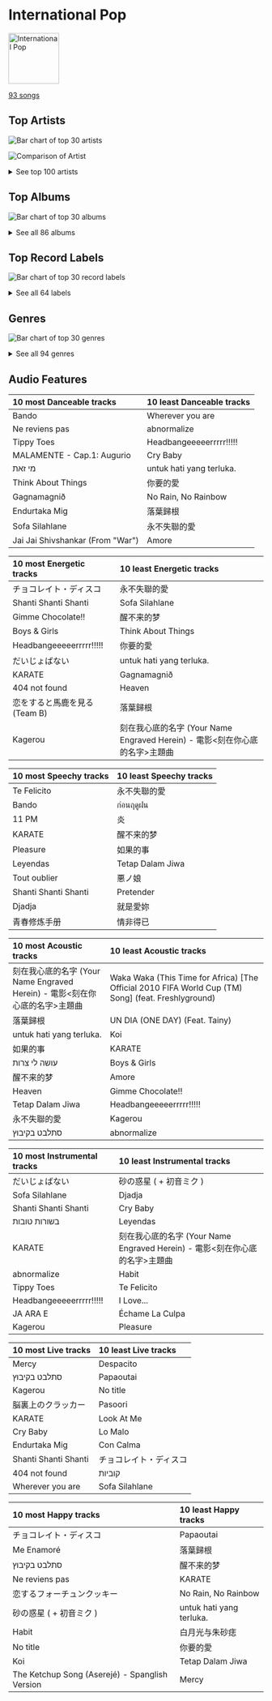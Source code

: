 # International Pop


<img src="https://mosaic.scdn.co/640/ab67616d0000b2732433cb43f0f2f0f23b7c8b82ab67616d0000b2733a44a5105549a15dd92ed0c3ab67616d0000b2734ccc03169b086af698178a99ab67616d0000b2739922157daa474131bb3a0fbc" alt="International Pop" width="100" />

[93 songs](international_pop_tracks.md)

## Top Artists

![Bar chart of top 30 artists](../images/playlists/international_pop/artists.png)

![Comparison of Artist](../images/playlists/international_pop/artists_comparison.png)


<details>
<summary>See top 100 artists</summary>

|   Number of Tracks | Art                                                                                              | Artist                             | 🔗                                                           |
|-------------------:|:-------------------------------------------------------------------------------------------------|:-----------------------------------|:------------------------------------------------------------|
|                  7 | <img src="https://i.scdn.co/image/ab6761610000e5eb7a669de19d4381073d85701a" alt="" width="50" /> | BABYMETAL                          | [🔗](https://open.spotify.com/artist/630wzNP2OL7fl4Xl0GnMWq) |
|                  5 | <img src="https://i.scdn.co/image/ab6761610000e5eb284894d68fe2f80cad555110" alt="" width="50" /> | Shakira                            | [🔗](https://open.spotify.com/artist/0EmeFodog0BfCgMzAIvKQp) |
|                  4 | <img src="https://i.scdn.co/image/ab6761610000e5eb50e69bf99b647d12b14cb314" alt="" width="50" /> | Isyana Sarasvati                   | [🔗](https://open.spotify.com/artist/05CRzFTp7TouOXPuH6Tapu) |
|                  3 | <img src="https://i.scdn.co/image/ab6761610000e5ebba025c8f62612b2ca6bfa375" alt="" width="50" /> | Hatsune Miku                       | [🔗](https://open.spotify.com/artist/6pNgnvzBa6Bthsv8SrZJYl) |
|                  3 | <img src="https://i.scdn.co/image/ab6761610000e5eb5b435ca1c4b22290103513c0" alt="" width="50" /> | OFFICIAL HIGE DANDISM              | [🔗](https://open.spotify.com/artist/5Vo1hnCRmCM6M4thZCInCj) |
|                  3 | <img src="https://i.scdn.co/image/ab6761610000e5eb1893a2479e486ff3cfb41f02" alt="" width="50" /> | Anna Zak                           | [🔗](https://open.spotify.com/artist/3lVXtKsFTJM8ecY8gqdoCo) |
|                  3 | <img src="https://i.scdn.co/image/ab6761610000e5eb94faa4606299f4f5ccca4e35" alt="" width="50" /> | Daði Freyr                         | [🔗](https://open.spotify.com/artist/3Hb64DQZIhDCgyHKrzBXOL) |
|                  2 | <img src="https://i.scdn.co/image/ab6761610000e5ebe33284545d27028ec2f3dacf" alt="" width="50" /> | Reol                               | [🔗](https://open.spotify.com/artist/7rpKUJ0AnklJ8q9nIPVSpZ) |
|                  2 | <img src="https://i.scdn.co/image/ab6761610000e5eb7f9b2f828db40b35a81cba49" alt="" width="50" /> | Daddy Yankee                       | [🔗](https://open.spotify.com/artist/4VMYDCV2IEDYJArk749S6m) |
|                  2 | <img src="https://i.scdn.co/image/ab6761610000e5ebec1cd67f4c17468f335206eb" alt="" width="50" /> | Luis Fonsi                         | [🔗](https://open.spotify.com/artist/4V8Sr092TqfHkfAA5fXXqG) |
|                  2 | <img src="https://i.scdn.co/image/ab6761610000e5ebda5ab23361118f6474d68382" alt="" width="50" /> | Christopher                        | [🔗](https://open.spotify.com/artist/3zDRCqOhJXJfS2YWOEwGMC) |
|                  2 | <img src="https://i.scdn.co/image/ab6761610000e5ebc19d6c8224e8b1b94bf565e5" alt="" width="50" /> | Perfume                            | [🔗](https://open.spotify.com/artist/2XMxWKPKCxoLkSdpCViCnr) |
|                  2 | <img src="https://i.scdn.co/image/ab6761610000e5eb7d363b9240b776652114e8d3" alt="" width="50" /> | AKB48                              | [🔗](https://open.spotify.com/artist/01wau5CL3Z1vfJJWkzBkqg) |
|                  1 | <img src="https://i.scdn.co/image/ab6761610000e5eba788f491b7f731aa08da9725" alt="" width="50" /> | Lothika                            | [🔗](https://open.spotify.com/artist/7yZDrVInKssNCaZkAkQGTX) |
|                  1 | <img src="https://i.scdn.co/image/ab67616d0000b27373fbad4f0963b52586054816" alt="" width="50" /> | הפשוטע                             | [🔗](https://open.spotify.com/artist/7m92aMieltH5ZpodCEHfnb) |
|                  1 | <img src="https://i.scdn.co/image/ab6761610000e5ebd7bb678bef6d2f26110cae49" alt="" width="50" /> | ROSALÍA                            | [🔗](https://open.spotify.com/artist/7ltDVBr6mKbRvohxheJ9h1) |
|                  1 | <img src="https://i.scdn.co/image/ab6761610000e5ebd3fe0faaa883ca953266afe9" alt="" width="50" /> | Hikaru Utada                       | [🔗](https://open.spotify.com/artist/7lbSsjYACZHn1MSDXPxNF2) |
|                  1 | <img src="https://i.scdn.co/image/ab6761610000e5eb4900a06db4e96dd1444300d4" alt="" width="50" /> | ONE OK ROCK                        | [🔗](https://open.spotify.com/artist/7k73EtZwoPs516ZxE72KsO) |
|                  1 | <img src="https://i.scdn.co/image/ab6761610000e5ebe20d1e9d7eb5b59dd2586997" alt="" width="50" /> | Aitana                             | [🔗](https://open.spotify.com/artist/7eLcDZDYHXZCebtQmVFL25) |
|                  1 | <img src="https://i.scdn.co/image/ab67616d0000b2738d6686937b604899a9347550" alt="" width="50" /> | mothy                              | [🔗](https://open.spotify.com/artist/7LOYTIZlvOwx83g2iBL3eM) |
|                  1 | <img src="https://i.scdn.co/image/ab6761610000e5eb8fd9afcc6a730d21e205a694" alt="" width="50" /> | ANNA                               | [🔗](https://open.spotify.com/artist/7K80yOTC0Id95gRaOxDG5u) |
|                  1 | <img src="https://i.scdn.co/image/ab6761610000e5ebd097fdbe85a171a0483a2611" alt="" width="50" /> | Aya Nakamura                       | [🔗](https://open.spotify.com/artist/7IlRNXHjoOCgEAWN5qYksg) |
|                  1 | <img src="https://i.scdn.co/image/ab6761610000e5eb3bdc84aa8946d4d06fe2e144" alt="" width="50" /> | SEKAI NO OWARI                     | [🔗](https://open.spotify.com/artist/7HwzlRPa9Ad0I8rK0FPzzK) |
|                  1 | <img src="https://i.scdn.co/image/cdc8cf94774db4f0066ca1f90eb3fda45955a420" alt="" width="50" /> | Freshlyground                      | [🔗](https://open.spotify.com/artist/7AcV1lk8Zrgo1691PDWEle) |
|                  1 | <img src="https://i.scdn.co/image/ab6761610000e5eb7f34daf0448f63f37f9dc35d" alt="" width="50" /> | King Gnu                           | [🔗](https://open.spotify.com/artist/6wxfx1yhyqjCPYwwxJktR2) |
|                  1 | <img src="https://i.scdn.co/image/ab6761610000e5ebccc91d01fb43c5c95454682a" alt="" width="50" /> | Eden Hason                         | [🔗](https://open.spotify.com/artist/6uQl3gu1AIXyvqCAxnc2q4) |
|                  1 | <img src="https://i.scdn.co/image/ab6761610000e5eb440dcf184453a1450b63b257" alt="" width="50" /> | Jimbo J                            | [🔗](https://open.spotify.com/artist/6ltKIf1bortd0DQbpgKdQu) |
|                  1 | <img src="https://i.scdn.co/image/ab6761610000e5eb548445341ba5aa2ddcd35c87" alt="" width="50" /> | Fujii Kaze                         | [🔗](https://open.spotify.com/artist/6bDWAcdtVR3WHz2xtiIPUi) |
|                  1 | <img src="https://i.scdn.co/image/ab6761610000e5eb182c574eaa4ca25386730d82" alt="" width="50" /> | WARPs UP                           | [🔗](https://open.spotify.com/artist/6ZhCKGX2nkK7s8vdUvaocx) |
|                  1 | <img src="https://i.scdn.co/image/ab6761610000e5eb69fe9645ff5eafe34e38f4f3" alt="" width="50" /> | Harlem Yu                          | [🔗](https://open.spotify.com/artist/6VbRanWSU3pdDhJnhSfGmY) |
|                  1 | <img src="https://i.scdn.co/image/ab6761610000e5eb6659b1cb61936bd7bcb229a2" alt="" width="50" /> | Demi Lovato                        | [🔗](https://open.spotify.com/artist/6S2OmqARrzebs0tKUEyXyp) |
|                  1 | <img src="https://i.scdn.co/image/ab6761610000e5ebd42a27db3286b58553da8858" alt="" width="50" /> | [Dua Lipa](../artists/dua_lipa.md) | [🔗](https://open.spotify.com/artist/6M2wZ9GZgrQXHCFfjv46we) |
|                  1 | <img src="https://i.scdn.co/image/ab6761610000e5eb76328e37a2c1280ab9adb90c" alt="" width="50" /> | Vishal Dadlani                     | [🔗](https://open.spotify.com/artist/6CXEwIaXYfVJ84biCxqc9k) |
|                  1 | <img src="https://i.scdn.co/image/ab6761610000e5ebfbe071f5bc42f38d3485a29a" alt="" width="50" /> | YOASOBI                            | [🔗](https://open.spotify.com/artist/64tJ2EAv1R6UaZqc4iOCyj) |
|                  1 | <img src="https://i.scdn.co/image/ab6761610000e5ebbbbde5038f6dd11a9bea4cd8" alt="" width="50" /> | Benny Dayal                        | [🔗](https://open.spotify.com/artist/61if35zz1W11GejEkxTLEQ) |
|                  1 | <img src="https://i.scdn.co/image/ab6761610000e5eb45b242f20217176f7e83857b" alt="" width="50" /> | Alejandro Sanz                     | [🔗](https://open.spotify.com/artist/5sUrlPAHlS9NEirDB8SEbF) |
|                  1 | <img src="https://i.scdn.co/image/ab6761610000e5ebb7b791269f85b4faaf2be90a" alt="" width="50" /> | THE TOYS                           | [🔗](https://open.spotify.com/artist/5pokGZ1K9Hr6etaKPDxSG8) |
|                  1 | <img src="https://i.scdn.co/image/ab6761610000e5eb1e6918865150085514ad2a3a" alt="" width="50" /> | Lowsheen                           | [🔗](https://open.spotify.com/artist/5lnxhnW7SIbxkkFVmVYEhU) |
|                  1 | <img src="https://i.scdn.co/image/ab6761610000e5eb5e22bd1057446fccb9fce27c" alt="" width="50" /> | Stromae                            | [🔗](https://open.spotify.com/artist/5j4HeCoUlzhfWtjAfM1acR) |
|                  1 | <img src="https://i.scdn.co/image/ab6761610000e5ebb02116c5e760ff53c8676a7c" alt="" width="50" /> | Eric Chou                          | [🔗](https://open.spotify.com/artist/5fEQLwq1BWWQNR8GzhOIvi) |
|                  1 | <img src="https://i.scdn.co/image/ab6761610000e5eb308ae265cf261595dce0edcd" alt="" width="50" /> | Synne Vo                           | [🔗](https://open.spotify.com/artist/5WDOXIkjKNjEzlXmLgZVz9) |
|                  1 | <img src="nan" alt="" width="50" />                                                              | Blær                               | [🔗](https://open.spotify.com/artist/5W6FVpHHiRfqUU4d9FfXWZ) |
|                  1 | <img src="https://i.scdn.co/image/ab6761610000e5eb0a560ffdd6ad1accabec8b63" alt="" width="50" /> | Master KG                          | [🔗](https://open.spotify.com/artist/523y9KSneKh6APd1hKxLuF) |
|                  1 | <img src="https://i.scdn.co/image/ab67616d0000b273709a3fc128e4d453fab4d14e" alt="" width="50" /> | 張楚寒                                | [🔗](https://open.spotify.com/artist/4zzzvh8xX7laDArf8Gt7iw) |
|                  1 | <img src="https://i.scdn.co/image/ab6761610000e5ebb179aad93276b141b9848ca1" alt="" width="50" /> | Angela Chang                       | [🔗](https://open.spotify.com/artist/4txug0T3vYc9p20tuhfCUa) |
|                  1 | <img src="https://i.scdn.co/image/ab6761610000e5eb0910ff09d3b54b114d233aa3" alt="" width="50" /> | Dadju                              | [🔗](https://open.spotify.com/artist/4sbXXFzEWJY2zsZjelerjX) |
|                  1 | <img src="https://i.scdn.co/image/ab6761610000e5eb8ee9a6f54dcbd4bc95126b14" alt="" width="50" /> | Bad Bunny                          | [🔗](https://open.spotify.com/artist/4q3ewBCX7sLwd24euuV69X) |
|                  1 | <img src="https://i.scdn.co/image/ab6761610000e5eb978f96761eb3fa26b91f1fb8" alt="" width="50" /> | Becky G                            | [🔗](https://open.spotify.com/artist/4obzFoKoKRHIphyHzJ35G3) |
|                  1 | <img src="https://i.scdn.co/image/ab6761610000e5eba080432b00135cc19627114d" alt="" width="50" /> | Afgan                              | [🔗](https://open.spotify.com/artist/4cgBCGxtlfap2g6jveB7du) |
|                  1 | <img src="https://i.scdn.co/image/ab6761610000e5eb6f501d26b76d8b561608a795" alt="" width="50" /> | Netta                              | [🔗](https://open.spotify.com/artist/4Z4afeDmHFxPmJorIwupbZ) |
|                  1 | <img src="https://i.scdn.co/image/ab6761610000e5eb4196349398da67ae88d8f47e" alt="" width="50" /> | Ermal Meta                         | [🔗](https://open.spotify.com/artist/4XWTdNlsP8jqo5BDn5hgmd) |
|                  1 | <img src="https://i.scdn.co/image/ab6761610000e5ebafe6cb3d20fd0ea86be1822a" alt="" width="50" /> | Nkosazana Daughter                 | [🔗](https://open.spotify.com/artist/4AnNB3lPD0Sv7ziKVHqI66) |
|                  1 | <img src="https://i.scdn.co/image/ab67616d0000b2737c20fb440980c4f2f24346c5" alt="" width="50" /> | David Tao                          | [🔗](https://open.spotify.com/artist/40tNK2YedBV2jRFAHxpifB) |
|                  1 | <img src="https://i.scdn.co/image/ab6761610000e5eba0e4780f120345edddeaada9" alt="" width="50" /> | Burna Boy                          | [🔗](https://open.spotify.com/artist/3wcj11K77LjEY1PkEazffa) |
|                  1 | <img src="https://i.scdn.co/image/9d0dec8e40b3e19bb48690caf3d8f9deec7b9ef4" alt="" width="50" /> | Snow                               | [🔗](https://open.spotify.com/artist/3uZFBSsMiooimnprFL9jD1) |
|                  1 | <img src="https://i.scdn.co/image/ab6761610000e5ebaaa9e8d56241a48b8f6422b2" alt="" width="50" /> | Kawaguchi Yurina                   | [🔗](https://open.spotify.com/artist/3snqW31jInsZwoYRZTaixr) |
|                  1 | <img src="https://i.scdn.co/image/ab6761610000e5ebd2f6f2421fc81317b88f9e60" alt="" width="50" /> | Ghali                              | [🔗](https://open.spotify.com/artist/3egWSWp7Y4FyCKIyvXbw7L) |
|                  1 | <img src="https://i.scdn.co/image/ab6761610000e5eb18c35599ebcff8786a98867a" alt="" width="50" /> | Fabrizio Moro                      | [🔗](https://open.spotify.com/artist/3ebOqZZsLCDAkLS6QdI8cc) |
|                  1 | <img src="https://i.scdn.co/image/ab67616d0000b2733f3d35703bdcd917dad51c4f" alt="" width="50" /> | Shae Gill                          | [🔗](https://open.spotify.com/artist/3bWIy9AUrQdiNeS62Bp3OP) |
|                  1 | <img src="https://i.scdn.co/image/ab6761610000e5eb9e7b8ff766bcc9adb5a6273e" alt="" width="50" /> | Heuss L'enfoiré                    | [🔗](https://open.spotify.com/artist/3YwqjMyrRfuixi2pbgTGCE) |
|                  1 | <img src="https://i.scdn.co/image/ab6761610000e5ebc367faa0cbc1af23a289fb1a" alt="" width="50" /> | Angèle                             | [🔗](https://open.spotify.com/artist/3QVolfxko2UyCOtexhVTli) |
|                  1 | <img src="https://i.scdn.co/image/ab6761610000e5eb8f4d36b43fa094d32a167f1e" alt="" width="50" /> | Ashnikko                           | [🔗](https://open.spotify.com/artist/3PyJHH2wyfQK3WZrk9rpmP) |
|                  1 | <img src="https://i.scdn.co/image/ab6761610000e5eba89b57750203c624eed1e837" alt="" width="50" /> | Ali Sethi                          | [🔗](https://open.spotify.com/artist/3NegWDGp038A3FIi3gSYzl) |
|                  1 | <img src="https://i.scdn.co/image/ab6761610000e5eb53c0d67ccd365de60b367dfb" alt="" width="50" /> | Ayumi Hamasaki                     | [🔗](https://open.spotify.com/artist/3Mvc8kRgr8LRYYgvFmlZqn) |
|                  1 | <img src="https://i.scdn.co/image/ab6761610000e5ebe8b2a45963d5d6e7403699d0" alt="" width="50" /> | Ana Guerra                         | [🔗](https://open.spotify.com/artist/3MRynBsyLGzv3IQ9Fip6hO) |
|                  1 | <img src="https://i.scdn.co/image/ab6761610000e5ebb283c3a97aea1c06e2cf1a2c" alt="" width="50" /> | Agam Buhbut                        | [🔗](https://open.spotify.com/artist/3JPKPnzWJGjccn8SnjwA5i) |
|                  1 | <img src="https://i.scdn.co/image/ab67616d0000b2736c44926d053b033447e4e710" alt="" width="50" /> | Kausar Munir                       | [🔗](https://open.spotify.com/artist/3GBSge8pq7mpezUQl0GAOA) |
|                  1 | <img src="https://i.scdn.co/image/ab6761610000e5eb840800d188b7b4f76041a867" alt="" width="50" /> | Rayi Putra                         | [🔗](https://open.spotify.com/artist/3FduEXHFSq8Hboekc8JMUR) |
|                  1 | <img src="https://i.scdn.co/image/ab6761610000e5eb873c780bc01ab398f69e63a3" alt="" width="50" /> | Savera                             | [🔗](https://open.spotify.com/artist/3CVXA5TAWpmfGPqyMqXpPb) |
|                  1 | <img src="https://i.scdn.co/image/ab6761610000e5ebb38a96d85b0580670123280e" alt="" width="50" /> | ZUTOMAYO                           | [🔗](https://open.spotify.com/artist/38WbKH6oKAZskBhqDFA8Uj) |
|                  1 | <img src="https://i.scdn.co/image/ab67616d0000b273f918bcd506181a2c8f145d8b" alt="" width="50" /> | 拾贰                                 | [🔗](https://open.spotify.com/artist/30YrwNoKzUtyVQsIrwtMdr) |
|                  1 | <img src="https://i.scdn.co/image/ab6761610000e5eb639904df84c9ae5e3888ccc2" alt="" width="50" /> | Gradur                             | [🔗](https://open.spotify.com/artist/2tcoLkA9Hexz70Kuc1NTUl) |
|                  1 | <img src="https://i.scdn.co/image/ab6761610000e5eb7e7c664aebb73b97b2664bb7" alt="" width="50" /> | Roméo Elvis                        | [🔗](https://open.spotify.com/artist/2pHk4wAmL7ofTAuvCIUWtv) |
|                  1 | <img src="https://i.scdn.co/image/ab6761610000e5eb67cef67ca9a55d9db0ae4fdf" alt="" width="50" /> | OAFF                               | [🔗](https://open.spotify.com/artist/2k66ibJfgMigF5QWqUgLyR) |
|                  1 | <img src="https://i.scdn.co/image/ab6761610000e5eb6b0f1c7ebcc1202b91379648" alt="" width="50" /> | Wanitwa Mos                        | [🔗](https://open.spotify.com/artist/2iN5MhOgkenO5FtkPtEVAF) |
|                  1 | <img src="https://i.scdn.co/image/ab6761610000e5eb1110b09e6951ea73e79fc55f" alt="" width="50" /> | Anamanaguchi                       | [🔗](https://open.spotify.com/artist/2UwJRAgSOi1zcLkvUNc8XL) |
|                  1 | <img src="https://i.scdn.co/image/ab6761610000e5ebfea27ddf11b9df5322a13c84" alt="" width="50" /> | Anuel AA                           | [🔗](https://open.spotify.com/artist/2R21vXR83lH98kGeO99Y66) |
|                  1 | <img src="https://i.scdn.co/image/ab67616d0000b27306ac04c47ed539cf2d42907f" alt="" width="50" /> | 大籽                                 | [🔗](https://open.spotify.com/artist/2NJLAUSe3Ifk9MiHbddRAi) |
|                  1 | <img src="https://i.scdn.co/image/ab6761610000e5eb7cea05aba04cc9b7ad522fb4" alt="" width="50" /> | Crowd Lu                           | [🔗](https://open.spotify.com/artist/2JBUyLiFvpFPWdZGqIGYLD) |
|                  1 | <img src="https://i.scdn.co/image/ab6761610000e5eb44cc73a57e7a317ee89158d4" alt="" width="50" /> | Leehom Wang                        | [🔗](https://open.spotify.com/artist/2F5W6Rsxwzg0plQ0w8dSyt) |
|                  1 | <img src="https://i.scdn.co/image/ab6761610000e5eb5d0fc400392250a750a9403e" alt="" width="50" /> | J Balvin                           | [🔗](https://open.spotify.com/artist/1vyhD5VmyZ7KMfW5gqLgo5) |
|                  1 | <img src="https://i.scdn.co/image/ab6761610000e5eb77e7032af4f4ee21badd8fc7" alt="" width="50" /> | Madame Monsieur                    | [🔗](https://open.spotify.com/artist/1tQn5gWbo3ee6n2Z52ogY5) |
|                  1 | <img src="https://i.scdn.co/image/ab6761610000e5eb486e89dfcbba35327a1ba9b9" alt="" width="50" /> | Kenshi Yonezu                      | [🔗](https://open.spotify.com/artist/1snhtMLeb2DYoMOcVbb8iB) |
|                  1 | <img src="https://i.scdn.co/image/ab6761610000e5eb4588e958f69a086df6a9f81f" alt="" width="50" /> | Maluma                             | [🔗](https://open.spotify.com/artist/1r4hJ1h58CWwUQe3MxPuau) |
|                  1 | <img src="https://i.scdn.co/image/ab6761610000e5eb9126343e690e70ec5424ddaa" alt="" width="50" /> | Christine Fan                      | [🔗](https://open.spotify.com/artist/1q7sCl0vg0EcaFdRz0XDGg) |
|                  1 | <img src="https://i.scdn.co/image/ab6761610000e5eb923e85a0eefbab49fd8d4920" alt="" width="50" /> | Rauw Alejandro                     | [🔗](https://open.spotify.com/artist/1mcTU81TzQhprhouKaTkpq) |
|                  1 | <img src="https://i.scdn.co/image/ab67616d0000b27354dbaa284c53e085523cfec2" alt="" width="50" /> | Las Ketchup                        | [🔗](https://open.spotify.com/artist/1e8GEl48ktvfDpruMKB6Oe) |
|                  1 | <img src="https://i.scdn.co/image/ab6761610000e5ebd2c540efb76ea47414f376af" alt="" width="50" /> | TFBOYS                             | [🔗](https://open.spotify.com/artist/1dywcVTpMrP7VmQUhngSce) |
|                  1 | <img src="https://i.scdn.co/image/ab6761610000e5eb12a53bc0b95fa230ccd6d661" alt="" width="50" /> | Gen Hoshino                        | [🔗](https://open.spotify.com/artist/1S2S00lgLYLGHWA44qGEUs) |
|                  1 | <img src="https://i.scdn.co/image/ab6761610000e5eb41fe5fc9b99c0fe9f8725d38" alt="" width="50" /> | Natti Natasha                      | [🔗](https://open.spotify.com/artist/1GDbiv3spRmZ1XdM1jQbT7) |
|                  1 | <img src="https://i.scdn.co/image/ab6761610000e5eb6be69d4a6cea90132c24de23" alt="" width="50" /> | Full Trunk                         | [🔗](https://open.spotify.com/artist/1CD5WWtF6AFUq6BTY20I4k) |
|                  1 | <img src="https://i.scdn.co/image/ab6761610000e5eb9b2f6666f0dbb3234080ce43" alt="" width="50" /> | Static & Ben El                    | [🔗](https://open.spotify.com/artist/0xHa28taiElkcQf9o3z76g) |
|                  1 | <img src="https://i.scdn.co/image/ab6761610000e5eb51feeef21e4e7bc941bc66bc" alt="" width="50" /> | Penny Tai                          | [🔗](https://open.spotify.com/artist/0qmPs7q4bykvrS8NMZk7ud) |
|                  1 | <img src="https://i.scdn.co/image/ab6761610000e5ebd30f119ef77a0252e17207cf" alt="" width="50" /> | LiSA                               | [🔗](https://open.spotify.com/artist/0blbVefuxOGltDBa00dspv) |
|                  1 | <img src="https://i.scdn.co/image/ab6761610000e5eb310871deb44f9b6cac93d867" alt="" width="50" /> | XG                                 | [🔗](https://open.spotify.com/artist/0LOK81e9H5lr61HlGGHqwA) |
|                  1 | <img src="https://i.scdn.co/image/ab6761610000e5eba0be3f7b3047d01434e03dae" alt="" width="50" /> | Soolking                           | [🔗](https://open.spotify.com/artist/0GgY7hjMoGDsX8ZDe2mwds) |
|                  1 | <img src="https://i.scdn.co/image/ab6761610000e5eb72453ad016b059b06fd52569" alt="" width="50" /> | Tainy                              | [🔗](https://open.spotify.com/artist/0GM7qgcRCORpGnfcN2tCiB) |
|                  1 | <img src="https://i.scdn.co/image/ab6761610000e5ebc26980c202f33cba1a327306" alt="" width="50" /> | Tani Yuuki                         | [🔗](https://open.spotify.com/artist/0B1ce3uNrzkdm76NXI4mhX) |
|                  1 | <img src="https://i.scdn.co/image/ab67616d0000b2735a36251d7041e99d024c523a" alt="" width="50" /> | Lu-Ni                              | [🔗](https://open.spotify.com/artist/0AythHu8oDXnRGp8qviBPj) |
|                  1 | <img src="https://i.scdn.co/image/ab6761610000e5ebb3b6587b2046007bc1d18d9c" alt="" width="50" /> | Rendy Pandugo                      | [🔗](https://open.spotify.com/artist/04u3fc37nHFKN7GJTSIwI8) |

</details>


## Top Albums

![Bar chart of top 30 albums](../images/playlists/international_pop/albums.png)


<details>
<summary>See all 86 albums</summary>

|   Number of Tracks | Art                                                                                              | Album                                                                                               | 🔗                                                          |
|-------------------:|:-------------------------------------------------------------------------------------------------|:----------------------------------------------------------------------------------------------------|:-----------------------------------------------------------|
|                  3 | <img src="https://i.scdn.co/image/ab67616d0000b273fb9801e0a6ddc403436b88dc" alt="" width="50" /> | METAL RESISTANCE                                                                                    | [🔗](https://open.spotify.com/album/2vIRdYffs93ca7L0Eh4mTm) |
|                  2 | <img src="https://i.scdn.co/image/ab67616d0000b27315249cb1ee9b66f0aacfffe8" alt="" width="50" /> | Under the Surface                                                                                   | [🔗](https://open.spotify.com/album/6ISIdF1gCK9X8pn4FaObHE) |
|                  2 | <img src="https://i.scdn.co/image/ab67616d0000b2732bb4e77f30c614c2a7b67b9d" alt="" width="50" /> | METAL GALAXY                                                                                        | [🔗](https://open.spotify.com/album/6rxRhft7JZtXavzHP2g2el) |
|                  2 | <img src="https://i.scdn.co/image/ab67616d0000b273bbf9d502f3ce4a15b3c43f7a" alt="" width="50" /> | Editorial                                                                                           | [🔗](https://open.spotify.com/album/22nXr9DqkTAp1Y0GT1ialu) |
|                  2 | <img src="https://i.scdn.co/image/ab67616d0000b273714fc63956d45e97196c7af7" alt="" width="50" /> | EXPLORE!                                                                                            | [🔗](https://open.spotify.com/album/6TXaOwBLoyJrD6vem7L8Ba) |
|                  2 | <img src="https://i.scdn.co/image/ab67616d0000b273d01512173f11eec708e1768f" alt="" width="50" /> | BABYMETAL                                                                                           | [🔗](https://open.spotify.com/album/6Eepi724OOt38pTaUrZErI) |
|                  1 | <img src="https://i.scdn.co/image/ab67616d0000b2733c5bfa54ae5e8312f5e0325a" alt="" width="50" /> | 青春修炼手册                                                                                              | [🔗](https://open.spotify.com/album/5sJB1R7udfChkgp5VRfY07) |
|                  1 | <img src="https://i.scdn.co/image/ab67616d0000b2735900a9808de7e716bdd49526" alt="" width="50" /> | 醒不来的梦                                                                                               | [🔗](https://open.spotify.com/album/6C9V6icEpoNhYtd75PM3OS) |
|                  1 | <img src="https://i.scdn.co/image/ab67616d0000b273e7ba5d5ba7ea0f853ba37f24" alt="" width="50" /> | 翼はいらない<Type A>(通常盤)                                                                                 | [🔗](https://open.spotify.com/album/5fTeBDOk2HaA6MwHSspPIx) |
|                  1 | <img src="https://i.scdn.co/image/ab67616d0000b273f66f9c01e819b80a87af4f2d" alt="" width="50" /> | 白月光与朱砂痣                                                                                             | [🔗](https://open.spotify.com/album/22QqokF4etKGtDv3BrNvXK) |
|                  1 | <img src="https://i.scdn.co/image/ab67616d0000b273e0dc47dd1584c66ad4492094" alt="" width="50" /> | 炎                                                                                                   | [🔗](https://open.spotify.com/album/1KmL1EZ0Pg9Vj3rPYMDqHY) |
|                  1 | <img src="https://i.scdn.co/image/ab67616d0000b273ced490e566f828ee9ca8d263" alt="" width="50" /> | 潜潜話                                                                                                 | [🔗](https://open.spotify.com/album/4myzXA54fPm89hpW41YkOS) |
|                  1 | <img src="https://i.scdn.co/image/ab67616d0000b2734df4e8ec1f66ebb6b63c14c2" alt="" width="50" /> | 海嘯                                                                                                  | [🔗](https://open.spotify.com/album/06yEqpc6KFxUZ5BxE7V7TN) |
|                  1 | <img src="https://i.scdn.co/image/ab67616d0000b2739d7778a0dded534f3b95145e" alt="" width="50" /> | 次の足跡 Type A <初回限定盤>                                                                                 | [🔗](https://open.spotify.com/album/4Mz79lV4qxaywmthkarIf7) |
|                  1 | <img src="https://i.scdn.co/image/ab67616d0000b273e74d5d14b01d404e1984ece7" alt="" width="50" /> | 改變自己                                                                                                | [🔗](https://open.spotify.com/album/7yjS4CBFK0f9oQsVrcdNNW) |
|                  1 | <img src="https://i.scdn.co/image/ab67616d0000b273f609c79794752ed7ee0976b5" alt="" width="50" /> | 怪物                                                                                                  | [🔗](https://open.spotify.com/album/41HUxKwnbrg8IdelmMibj9) |
|                  1 | <img src="https://i.scdn.co/image/ab67616d0000b273ba16f5c6c4e2d873996a81a7" alt="" width="50" /> | 怎樣                                                                                                  | [🔗](https://open.spotify.com/album/5wBnaUSaYmG7PH39bRIr1H) |
|                  1 | <img src="https://i.scdn.co/image/ab67616d0000b2731b6057e116a54d99708f77ae" alt="" width="50" /> | 如果雨之後                                                                                               | [🔗](https://open.spotify.com/album/63lCCebNDe20nxyCvFWk8g) |
|                  1 | <img src="https://i.scdn.co/image/ab67616d0000b273110af1ee291450d9e86a05a4" alt="" width="50" /> | 太平盛世                                                                                                | [🔗](https://open.spotify.com/album/1XnDRFsNxG12nZPRXNcPkU) |
|                  1 | <img src="https://i.scdn.co/image/ab67616d0000b273a09d99cdbfdb0fafee0c2318" alt="" width="50" /> | 刻在我心底的名字 (Your Name Engraved Herein)                                                                | [🔗](https://open.spotify.com/album/5RG4bEVKGMdLaEIv1dofR2) |
|                  1 | <img src="https://i.scdn.co/image/ab67616d0000b27312b39d20292978b5e5800ed3" alt="" width="50" /> | 一比一                                                                                                 | [🔗](https://open.spotify.com/album/3Om643lyJZiG4AYBr7TwDc) |
|                  1 | <img src="https://i.scdn.co/image/ab67616d0000b2735133ecfa0dea624548289aa5" alt="" width="50" /> | קוביות                                                                                              | [🔗](https://open.spotify.com/album/78V1vURpHgBC2SaU6ZbIYF) |
|                  1 | <img src="https://i.scdn.co/image/ab67616d0000b27347e6c8b41b5546781d84b5e7" alt="" width="50" /> | עושה לי צרות                                                                                        | [🔗](https://open.spotify.com/album/2FHZElS1XugIYG10xE80aR) |
|                  1 | <img src="https://i.scdn.co/image/ab67616d0000b273caae7b75fb240dd81f3f7129" alt="" width="50" /> | ממותה                                                                                               | [🔗](https://open.spotify.com/album/0F59OTwMP1IRvvX3CzeO9G) |
|                  1 | <img src="https://i.scdn.co/image/ab67616d0000b2731bccd0e65da477d7f815e229" alt="" width="50" /> | מי זאת                                                                                              | [🔗](https://open.spotify.com/album/3vAQYVlLZrzs7lrjisl5VC) |
|                  1 | <img src="https://i.scdn.co/image/ab67616d0000b273ec71813c0c13422d225981da" alt="" width="50" /> | לך לישון                                                                                            | [🔗](https://open.spotify.com/album/6Wh0It79i26j0IWWzm3axe) |
|                  1 | <img src="https://i.scdn.co/image/ab67616d0000b2739b835b4be5631a28c4725a14" alt="" width="50" /> | בשורות טובות                                                                                        | [🔗](https://open.spotify.com/album/1oBfvjTLPPfUEO4R6FqzRl) |
|                  1 | <img src="https://i.scdn.co/image/ab67616d0000b2737eb0b6f27578d87476a12667" alt="" width="50" /> | Σ                                                                                                   | [🔗](https://open.spotify.com/album/5MruJPW5X4cal6bpN7llrF) |
|                  1 | <img src="https://i.scdn.co/image/ab67616d0000b2732413b55cebef0c99396fd854" alt="" width="50" /> | Échame La Culpa                                                                                     | [🔗](https://open.spotify.com/album/2Tt0EzXpempSOIHFXVX42v) |
|                  1 | <img src="https://i.scdn.co/image/ab67616d0000b2739792873842bcfa921ffceebf" alt="" width="50" /> | i'mperfect                                                                                          | [🔗](https://open.spotify.com/album/04ygc7Z2gcGtt7m8pnVUwf) |
|                  1 | <img src="https://i.scdn.co/image/ab67616d0000b273752d2becbb91841a31c556b8" alt="" width="50" /> | Waka Waka (This Time for Africa) [The Official 2010 FIFA World Cup (TM) Song] (feat. Freshlyground) | [🔗](https://open.spotify.com/album/3pzQF7YgU1f66pBayA8uHv) |
|                  1 | <img src="https://i.scdn.co/image/ab67616d0000b273b28db1e5c8c53e67c6969c06" alt="" width="50" /> | Vintage                                                                                             | [🔗](https://open.spotify.com/album/6tGI9MGbLjbxyzcxYkMXPJ) |
|                  1 | <img src="https://i.scdn.co/image/ab67616d0000b273ef0d4234e1a645740f77d59c" alt="" width="50" /> | VIDA                                                                                                | [🔗](https://open.spotify.com/album/5C0YLr4OoRGFDaqdMQmkeH) |
|                  1 | <img src="https://i.scdn.co/image/ab67616d0000b273312bd86cc2db22fde885ee73" alt="" width="50" /> | UN DIA (ONE DAY) (Feat. Tainy)                                                                      | [🔗](https://open.spotify.com/album/6aqSlutLYNpzSsK4dV5jTr) |
|                  1 | <img src="https://i.scdn.co/image/ab67616d0000b2739c4ba827e585fabd3cfd90f2" alt="" width="50" /> | Traveler                                                                                            | [🔗](https://open.spotify.com/album/17gzvH2FPpVhpuqalLFi9j) |
|                  1 | <img src="https://i.scdn.co/image/ab67616d0000b273fc1e6aac4f02c6864d7a5f90" alt="" width="50" /> | Toy                                                                                                 | [🔗](https://open.spotify.com/album/21YEfZ84TzdjNvOWEdwjeF) |
|                  1 | <img src="https://i.scdn.co/image/ab67616d0000b27321d73b676df03ec40a15ef39" alt="" width="50" /> | Tippy Toes                                                                                          | [🔗](https://open.spotify.com/album/6P9erpHs7hgJlca7Tj3F0w) |
|                  1 | <img src="https://i.scdn.co/image/ab67616d0000b273a5c51e96d2583bfb3e45d504" alt="" width="50" /> | Think About Things                                                                                  | [🔗](https://open.spotify.com/album/5gEUjiNfaVse6oloI0c6Vt) |
|                  1 | <img src="https://i.scdn.co/image/ab67616d0000b2734ccc03169b086af698178a99" alt="" width="50" /> | The Lion King: The Gift                                                                             | [🔗](https://open.spotify.com/album/552zi1M53PQAX5OH4FIdTx) |
|                  1 | <img src="https://i.scdn.co/image/ab67616d0000b2739a9716c90ceeb1890921e44f" alt="" width="50" /> | Te Felicito                                                                                         | [🔗](https://open.spotify.com/album/6gQKAYf3TJM9sppw3AtbHH) |
|                  1 | <img src="https://i.scdn.co/image/ab67616d0000b27304c7f62f1ecf29cfc4c1df3b" alt="" width="50" /> | Söngvakeppnin 2020                                                                                  | [🔗](https://open.spotify.com/album/32ypMgv8eQ7ACVd2uBaPG7) |
|                  1 | <img src="https://i.scdn.co/image/ab67616d0000b2734f95dabfc67540ee3823dad6" alt="" width="50" /> | Sofa Silahlane                                                                                      | [🔗](https://open.spotify.com/album/03FGhGM3Lv2TmbUdpoPPip) |
|                  1 | <img src="https://i.scdn.co/image/ab67616d0000b2734661cf765439018ebb7e0009" alt="" width="50" /> | Sin Pijama                                                                                          | [🔗](https://open.spotify.com/album/6hAxqfWO3xDGzjs8yad1pB) |
|                  1 | <img src="https://i.scdn.co/image/ab67616d0000b27327ca5326f9c8cc55b3efd7b5" alt="" width="50" /> | SUN                                                                                                 | [🔗](https://open.spotify.com/album/1hWhflOpUh3IS1UeYHIW8V) |
|                  1 | <img src="https://i.scdn.co/image/ab67616d0000b273e742841accccf949d7af1b75" alt="" width="50" /> | Racine Carrée (Standard US Version)                                                                 | [🔗](https://open.spotify.com/album/22yd3bcffqUO7Pn5nsDaoj) |
|                  1 | <img src="https://i.scdn.co/image/ab67616d0000b273c6732b7695d4e84cfdb81d73" alt="" width="50" /> | Pleasure                                                                                            | [🔗](https://open.spotify.com/album/2O40oGNRh8jJTCfutKMRkl) |
|                  1 | <img src="https://i.scdn.co/image/ab67616d0000b2733f3d35703bdcd917dad51c4f" alt="" width="50" /> | Pasoori                                                                                             | [🔗](https://open.spotify.com/album/7wgrW5XyZdtk0K8PkW5A7h) |
|                  1 | <img src="https://i.scdn.co/image/ab67616d0000b27302a856097c809fb56c23cfb2" alt="" width="50" /> | POP VIRUS                                                                                           | [🔗](https://open.spotify.com/album/7oFLY1YL5bBI32UHsmQO6q) |
|                  1 | <img src="https://i.scdn.co/image/ab67616d0000b27359c2f8304319dcd03eb4ead7" alt="" width="50" /> | PINK BLOOD                                                                                          | [🔗](https://open.spotify.com/album/4eQs3mcSejRAVTWmaYXNYl) |
|                  1 | <img src="https://i.scdn.co/image/ab67616d0000b2737c89c4758b84b698f1598821" alt="" width="50" /> | Non mi avete fatto niente                                                                           | [🔗](https://open.spotify.com/album/3Qs5bBmUVXpZBcEkw4uxJ8) |
|                  1 | <img src="https://i.scdn.co/image/ab67616d0000b27348cbdef454b5636ee5ebeb34" alt="" width="50" /> | No title-                                                                                           | [🔗](https://open.spotify.com/album/5qPZrSLh2oecfujdUZqgmy) |
|                  1 | <img src="https://i.scdn.co/image/ab67616d0000b2733e4b149dd3110f1432bfeca0" alt="" width="50" /> | Niche Syndrome                                                                                      | [🔗](https://open.spotify.com/album/4OKBuE9F8MTCV7nnsBRcsK) |
|                  1 | <img src="https://i.scdn.co/image/ab67616d0000b27314b31a0ac21c8645919204a8" alt="" width="50" /> | Ne reviens pas                                                                                      | [🔗](https://open.spotify.com/album/0w6UtV9Rd14AqjqcwD3j3l) |
|                  1 | <img src="https://i.scdn.co/image/ab67616d0000b273d03049930583aecb52977265" alt="" width="50" /> | Miku                                                                                                | [🔗](https://open.spotify.com/album/45jD7ltxM60Arhm5FWF49p) |
|                  1 | <img src="https://i.scdn.co/image/ab67616d0000b273f6b93cc89e67d749ec3013ee" alt="" width="50" /> | Mercy                                                                                               | [🔗](https://open.spotify.com/album/1uuuqBmA5Xklb3htp7Akke) |
|                  1 | <img src="https://i.scdn.co/image/ab67616d0000b273b5900aef5989a39a87bda771" alt="" width="50" /> | Memories                                                                                            | [🔗](https://open.spotify.com/album/4tp4dyeVhcG7kM2jUi3Yj5) |
|                  1 | <img src="https://i.scdn.co/image/ab67616d0000b273e71aaa885c4df5f0a92eab12" alt="" width="50" /> | Me Gusta                                                                                            | [🔗](https://open.spotify.com/album/4IcQ1ni07PmlOenqwf6MgG) |
|                  1 | <img src="https://i.scdn.co/image/ab67616d0000b2736a986d5aa5b6567ca683f653" alt="" width="50" /> | Lykke te                                                                                            | [🔗](https://open.spotify.com/album/39ktLXlXx02WGz3mUZTxXS) |
|                  1 | <img src="https://i.scdn.co/image/ab67616d0000b2737bc73fff9f3787c1d8a23167" alt="" width="50" /> | Look At Me                                                                                          | [🔗](https://open.spotify.com/album/3mp41Up4LNhAVLGxl7BAUR) |
|                  1 | <img src="https://i.scdn.co/image/ab67616d0000b273c99f58d4685a5f438e6c9167" alt="" width="50" /> | Lo Malo                                                                                             | [🔗](https://open.spotify.com/album/0BtpL9HEIaBg95FefsA3Hn) |
|                  1 | <img src="https://i.scdn.co/image/ab67616d0000b273dd7006a14a1fc3474eb80d51" alt="" width="50" /> | LEXICON                                                                                             | [🔗](https://open.spotify.com/album/089QU9ZClm6mksCrXCDBSi) |
|                  1 | <img src="https://i.scdn.co/image/ab67616d0000b27396e164f0c5aac83148bb8f24" alt="" width="50" /> | LEVEL3                                                                                              | [🔗](https://open.spotify.com/album/2DdXcewGp8Akqutak3yLDg) |
|                  1 | <img src="https://i.scdn.co/image/ab67616d0000b2738874d42c6591770e15618d13" alt="" width="50" /> | Jai Jai Shivshankar (From "War")                                                                    | [🔗](https://open.spotify.com/album/5GvIKf7yN7gjZfYohbvHmj) |
|                  1 | <img src="https://i.scdn.co/image/ab67616d0000b27354dbaa284c53e085523cfec2" alt="" width="50" /> | Hijas del Tomate                                                                                    | [🔗](https://open.spotify.com/album/5Fs94v1xXPl8Q1mTMWMTLO) |
|                  1 | <img src="https://i.scdn.co/image/ab67616d0000b27356f9cf6a648e96dcaffc1434" alt="" width="50" /> | Heaven                                                                                              | [🔗](https://open.spotify.com/album/3GJjPtV0iPKM3fLPvqdURX) |
|                  1 | <img src="https://i.scdn.co/image/ab67616d0000b2733e94f2b2c3303120be19210b" alt="" width="50" /> | Habit                                                                                               | [🔗](https://open.spotify.com/album/690rpRAbQW5LNPrbP27M9U) |
|                  1 | <img src="https://i.scdn.co/image/ab67616d0000b273731953ff97a79644f6eb7b4e" alt="" width="50" /> | HELP EVER HURT NEVER                                                                                | [🔗](https://open.spotify.com/album/03QiFOKDh6xMiSTkOnsmMG) |
|                  1 | <img src="https://i.scdn.co/image/ab67616d0000b2737aa30221d9dbc1271bae1b05" alt="" width="50" /> | GAME                                                                                                | [🔗](https://open.spotify.com/album/6kzdxF5o6XpDNTLVVdjoMj) |
|                  1 | <img src="https://i.scdn.co/image/ab67616d0000b273f342e70aacda9d78cfb6ce7a" alt="" width="50" /> | Fijación Oral, Vol. 1                                                                               | [🔗](https://open.spotify.com/album/3zHPYwiMJqa3hTBgk695Ae) |
|                  1 | <img src="https://i.scdn.co/image/ab67616d0000b273726ac2ca7910c8814a4c78a3" alt="" width="50" /> | Farra                                                                                               | [🔗](https://open.spotify.com/album/1FXVq4BLk6Vl6Kr7TeSoYF) |
|                  1 | <img src="https://i.scdn.co/image/ab67616d0000b2738d6686937b604899a9347550" alt="" width="50" /> | Evils Theater                                                                                       | [🔗](https://open.spotify.com/album/1UkodLwja64ZFXbehIWnEN) |
|                  1 | <img src="https://i.scdn.co/image/ab67616d0000b273f4d64a6a6b7e24b6bd9f009f" alt="" width="50" /> | El Mal Querer                                                                                       | [🔗](https://open.spotify.com/album/355bjCHzRJztCzaG5Za4gq) |
|                  1 | <img src="https://i.scdn.co/image/ab67616d0000b273d05d3aad30c5fb7614893cf5" alt="" width="50" /> | El Dorado                                                                                           | [🔗](https://open.spotify.com/album/6bUxh58rYTL67FS8dyTKMN) |
|                  1 | <img src="https://i.scdn.co/image/ab67616d0000b273a6dd88a097d77eaa6a5f517f" alt="" width="50" /> | Doobey (From "Gehraiyaan")                                                                          | [🔗](https://open.spotify.com/album/48VomBCSqAsYmxI3C3TNSC) |
|                  1 | <img src="https://i.scdn.co/image/ab67616d0000b273ec2c05eda18004c5cc7a3df3" alt="" width="50" /> | Djadja                                                                                              | [🔗](https://open.spotify.com/album/76VGIFOKrF1rba6Xznep45) |
|                  1 | <img src="https://i.scdn.co/image/ab67616d0000b2735064363e1b38af783f93f1a7" alt="" width="50" /> | Daisy 2.0 (feat. Hatsune Miku)                                                                      | [🔗](https://open.spotify.com/album/6JZYS7UElSfjyTgFgE1ApG) |
|                  1 | <img src="https://i.scdn.co/image/ab67616d0000b273896ffcd42561c44fea2bae7b" alt="" width="50" /> | Con Calma                                                                                           | [🔗](https://open.spotify.com/album/1otwHKoQ5KPaiekpYk4tWh) |
|                  1 | <img src="https://i.scdn.co/image/ab67616d0000b27393aa3d384efb79e00fe57555" alt="" width="50" /> | Cara Italia                                                                                         | [🔗](https://open.spotify.com/album/3E3S8FQudapOj9Mpxc5v3N) |
|                  1 | <img src="https://i.scdn.co/image/ab67616d0000b273a2272c8966971b7b04066241" alt="" width="50" /> | CEREMONY                                                                                            | [🔗](https://open.spotify.com/album/1IYJeRjWNruxAKls5cBtqm) |
|                  1 | <img src="https://i.scdn.co/image/ab67616d0000b273709a3fc128e4d453fab4d14e" alt="" width="50" /> | Bunny                                                                                               | [🔗](https://open.spotify.com/album/7KJoNDndoJuxoFVl57NaVk) |
|                  1 | <img src="https://i.scdn.co/image/ab67616d0000b2732433cb43f0f2f0f23b7c8b82" alt="" width="50" /> | Brol                                                                                                | [🔗](https://open.spotify.com/album/6KSvWFf4g4PrIldtchJsTC) |
|                  1 | <img src="https://i.scdn.co/image/ab67616d0000b273ee7af6e271d04c728d8a47ba" alt="" width="50" /> | Bando                                                                                               | [🔗](https://open.spotify.com/album/3UtdQcbHhNlEi79pS3282l) |
|                  1 | <img src="https://i.scdn.co/image/ab67616d0000b273f038f68827e437530b3a80a8" alt="" width="50" /> | BOOTLEG                                                                                             | [🔗](https://open.spotify.com/album/1mvoieMR8Dwiy7S052ihoC) |
|                  1 | <img src="https://i.scdn.co/image/ab67616d0000b27356bcdbdd16ff6781b8371c7f" alt="" width="50" /> | A BEST                                                                                              | [🔗](https://open.spotify.com/album/2B7L6R25vI22f1sIgV9k2F) |
|                  1 | <img src="https://i.scdn.co/image/ab67616d0000b273073bc2070f7fa02b2a6bda64" alt="" width="50" /> | 11:11                                                                                               | [🔗](https://open.spotify.com/album/3YIUNL7qFE8NP3X3zaYSND) |
|                  1 | <img src="https://i.scdn.co/image/ab67616d0000b27395605660a166c33bbf6d4a25" alt="" width="50" /> | & Co.                                                                                               | [🔗](https://open.spotify.com/album/4pS7NXSZNbvREVxKkOge3I) |

</details>


## Top Record Labels

![Bar chart of top 30 record labels](../images/playlists/international_pop/labels.png)


<details>
<summary>See all 64 labels</summary>

|   Number of Tracks | Label                                                                                                                       |
|-------------------:|:----------------------------------------------------------------------------------------------------------------------------|
|                  7 | [Cooking Vinyl Limited](../labels/cooking_vinyl_limited.md)                                                                 |
|                  6 | [Universal Music LLC](../labels/universal_music_llc.md)                                                                     |
|                  5 | [Sony Music Latin](../labels/sony_music_latin.md)                                                                           |
|                  5 | [Sony Music Labels Inc.](../labels/sony_music_labels_inc_.md)                                                               |
|                  4 | [Sony Music Entertainment](../labels/sony_music_entertainment.md)                                                           |
|                  3 | [Columbia](../labels/columbia.md)                                                                                           |
|                  2 | [Universal Music Division Capitol Music France](../labels/universal_music_division_capitol_music_france.md)                 |
|                  2 | [TOY'S FACTORY](../labels/toy_s_factory.md)                                                                                 |
|                  2 | [Samlist](../labels/samlist.md)                                                                                             |
|                  2 | [Parlophone Denmark](../labels/parlophone_denmark.md)                                                                       |
|                  2 | [Linfair](../labels/linfair.md)                                                                                             |
|                  2 | [KING RECORDS](../labels/king_records.md)                                                                                   |
|                  2 | [ITModels under exclusive license to D-Music](../labels/itmodels_under_exclusive_license_to_d_music.md)                     |
|                  2 | [IRORI Records](../labels/irori_records.md)                                                                                 |
|                  2 | [Gold Typhoon Taiwan](../labels/gold_typhoon_taiwan.md)                                                                     |
|                  2 | [Epic](../labels/epic.md)                                                                                                   |
|                  1 | [鲸鱼向海](../labels/____.md)                                                                                                   |
|                  1 | [一寸光年](../labels/____.md)                                                                                                   |
|                  1 | [avex trax](../labels/avex_trax.md)                                                                                         |
|                  1 | [a Saban Music Group Joint Venture](../labels/a_saban_music_group_joint_venture.md)                                         |
|                  1 | [YRF Music](../labels/yrf_music.md)                                                                                         |
|                  1 | [YOASOBI](../labels/yoasobi.md)                                                                                             |
|                  1 | [XGALX](../labels/xgalx.md)                                                                                                 |
|                  1 | [What The Duck](../labels/what_the_duck.md)                                                                                 |
|                  1 | [Wanitwa Mos Entertainment](../labels/wanitwa_mos_entertainment.md)                                                         |
|                  1 | [WMI Italy](../labels/wmi_italy.md)                                                                                         |
|                  1 | [WM Taiwan](../labels/wm_taiwan.md)                                                                                         |
|                  1 | [WM Norway](../labels/wm_norway.md)                                                                                         |
|                  1 | [Valley Records](../labels/valley_records.md)                                                                               |
|                  1 | [Universal Music Spain S.L.](../labels/universal_music_spain_s_l_.md)                                                       |
|                  1 | [Universal Music Latino](../labels/universal_music_latino.md)                                                               |
|                  1 | [Universal Music Italia srL.](../labels/universal_music_italia_srl_.md)                                                     |
|                  1 | [Universal Music Distributed Labels](../labels/universal_music_distributed_labels.md)                                       |
|                  1 | [UMLE - Latino](../labels/umle___latino.md)                                                                                 |
|                  1 | [Trinity Optima Production](../labels/trinity_optima_production.md)                                                         |
|                  1 | [Team Ear Music](../labels/team_ear_music.md)                                                                               |
|                  1 | [Speedstar](../labels/speedstar.md)                                                                                         |
|                  1 | [Sony Music Entertainment Indonesia](../labels/sony_music_entertainment_indonesia.md)                                       |
|                  1 | [Sony Music Entertainment India Pvt. Ltd.](../labels/sony_music_entertainment_india_pvt__ltd_.md)                           |
|                  1 | [SHAKETOWN MUSIC](../labels/shaketown_music.md)                                                                             |
|                  1 | [S.L.](../labels/s_l_.md)                                                                                                   |
|                  1 | [S-Curve Records](../labels/s_curve_records.md)                                                                             |
|                  1 | [S&B Entertainment Ventures LLC](../labels/s_b_entertainment_ventures_llc.md)                                               |
|                  1 | [Ríkisútvarpið - Exclusively distributed by Alda Music](../labels/r_kis_tvarpi____exclusively_distributed_by_alda_music.md) |
|                  1 | [Rhythm REPUBLIC](../labels/rhythm_republic.md)                                                                             |
|                  1 | [Rec. 118](../labels/rec__118.md)                                                                                           |
|                  1 | [Polyvinyl Records](../labels/polyvinyl_records.md)                                                                         |
|                  1 | [Play Two](../labels/play_two.md)                                                                                           |
|                  1 | [Parlophone UK](../labels/parlophone_uk.md)                                                                                 |
|                  1 | [Parkwood Entertainment](../labels/parkwood_entertainment.md)                                                               |
|                  1 | [PONY CANYON INC.](../labels/pony_canyon_inc_.md)                                                                           |
|                  1 | [NaNa Disc](../labels/nana_disc.md)                                                                                         |
|                  1 | [NEON16](../labels/neon16.md)                                                                                               |
|                  1 | [Mobile1 Music](../labels/mobile1_music.md)                                                                                 |
|                  1 | [Mescal](../labels/mescal.md)                                                                                               |
|                  1 | [KarenT](../labels/karent.md)                                                                                               |
|                  1 | [Homeboy music](../labels/homeboy_music.md)                                                                                 |
|                  1 | [Giraffe Pakistan](../labels/giraffe_pakistan.md)                                                                           |
|                  1 | [Epidemic Sound](../labels/epidemic_sound.md)                                                                               |
|                  1 | [El Cartel Records (EC3)](../labels/el_cartel_records__ec3_.md)                                                             |
|                  1 | [Echame La Culpa PS](../labels/echame_la_culpa_ps.md)                                                                       |
|                  1 | [Angèle VL Records](../labels/ang_le_vl_records.md)                                                                         |
|                  1 | [Aer-born](../labels/aer_born.md)                                                                                           |
|                  1 | [2022 Z.I. Productions BY PIL LTD](../labels/2022_z_i__productions_by_pil_ltd.md)                                           |

</details>


## Genres

![Bar chart of top 30 genres](../images/playlists/international_pop/genres.png)


<details>
<summary>See all 94 genres</summary>

|   Number of Tracks | Genre                                 |
|-------------------:|:--------------------------------------|
|                 17 | j-pop                                 |
|                  9 | latin pop                             |
|                  8 | mandopop                              |
|                  7 | kawaii metal                          |
|                  7 | j-metal                               |
|                  7 | idol rock                             |
|                  7 | [dance pop](../genres/dance_pop.md)   |
|                  7 | comic metal                           |
|                  7 | anime                                 |
|                  6 | anime rock                            |
|                  5 | taiwan pop                            |
|                  5 | colombian pop                         |
|                  4 | reggaeton                             |
|                  4 | japanese electropop                   |
|                  4 | j-pop girl group                      |
|                  4 | j-idol                                |
|                  4 | israeli pop                           |
|                  4 | indonesian r&b                        |
|                  4 | indonesian pop                        |
|                  3 | urbano latino                         |
|                  3 | taiwan singer-songwriter              |
|                  3 | sunnlensk tonlist                     |
|                  3 | pop urbaine                           |
|                  3 | japanese teen pop                     |
|                  3 | icelandic pop                         |
|                  3 | francoton                             |
|                  3 | c-pop                                 |
|                  3 | bitpop                                |
|                  2 | shibuya-kei                           |
|                  2 | reggaeton colombiano                  |
|                  2 | rap tunisien                          |
|                  2 | puerto rican pop                      |
|                  2 | [pop](../genres/pop.md)               |
|                  2 | modern bollywood                      |
|                  2 | japanese singer-songwriter            |
|                  2 | japanese emo                          |
|                  2 | j-rock                                |
|                  2 | italian hip hop                       |
|                  2 | israeli mediterranean                 |
|                  2 | french hip hop                        |
|                  2 | eurovision                            |
|                  2 | desi pop                              |
|                  2 | danish pop                            |
|                  2 | classic j-pop                         |
|                  2 | chinese indie                         |
|                  2 | chinese idol pop                      |
|                  2 | belgian pop                           |
|                  2 | 48g                                   |
|                  1 | vocaloid                              |
|                  1 | visual kei                            |
|                  1 | variete francaise                     |
|                  1 | thai pop                              |
|                  1 | taiwan indie                          |
|                  1 | spanish pop                           |
|                  1 | south african pop                     |
|                  1 | rap latina                            |
|                  1 | rap francais                          |
|                  1 | rap algerien                          |
|                  1 | r&b en espanol                        |
|                  1 | nouvelle chanson francaise            |
|                  1 | norwegian pop                         |
|                  1 | nintendocore                          |
|                  1 | nigerian pop                          |
|                  1 | nigerian hip hop                      |
|                  1 | milan indie                           |
|                  1 | malaysian mandopop                    |
|                  1 | mainland chinese pop                  |
|                  1 | latin viral pop                       |
|                  1 | latin talent show                     |
|                  1 | latin hip hop                         |
|                  1 | jewish pop                            |
|                  1 | japanese post-hardcore                |
|                  1 | japanese math rock                    |
|                  1 | j-pixie                               |
|                  1 | j-acoustic                            |
|                  1 | italian pop                           |
|                  1 | italian adult pop                     |
|                  1 | israeli rock                          |
|                  1 | indie game soundtrack                 |
|                  1 | indian indie                          |
|                  1 | g-house                               |
|                  1 | french pop                            |
|                  1 | filmi                                 |
|                  1 | eurobeat                              |
|                  1 | escape room                           |
|                  1 | [electropop](../genres/electropop.md) |
|                  1 | dancehall                             |
|                  1 | classic mandopop                      |
|                  1 | chiptune                              |
|                  1 | chinese viral pop                     |
|                  1 | chinese r&b                           |
|                  1 | basshall                              |
|                  1 | afro soul                             |
|                  1 | afro dancehall                        |

</details>


## Audio Features

| 10 most Danceable tracks         | 10 least Danceable tracks   |
|:---------------------------------|:----------------------------|
| Bando                            | Wherever you are            |
| Ne reviens pas                   | abnormalize                 |
| Tippy Toes                       | Headbangeeeeerrrrr!!!!!     |
| MALAMENTE - Cap.1: Augurio       | Cry Baby                    |
| מי זאת                           | untuk hati yang terluka.    |
| Think About Things               | 你要的愛                        |
| Gagnamagnið                      | No Rain, No Rainbow         |
| Endurtaka Mig                    | 落葉歸根                        |
| Sofa Silahlane                   | 永不失聯的愛                      |
| Jai Jai Shivshankar (From "War") | Amore                       |

| 10 most Energetic tracks   | 10 least Energetic tracks                              |
|:---------------------------|:-------------------------------------------------------|
| チョコレイト・ディスコ                | 永不失聯的愛                                                 |
| Shanti Shanti Shanti       | Sofa Silahlane                                         |
| Gimme Chocolate!!          | 醒不来的梦                                                  |
| Boys & Girls               | Think About Things                                     |
| Headbangeeeeerrrrr!!!!!    | 你要的愛                                                   |
| だいじょばない                    | untuk hati yang terluka.                               |
| KARATE                     | Gagnamagnið                                            |
| 404 not found              | Heaven                                                 |
| 恋をすると馬鹿を見る(Team B)         | 落葉歸根                                                   |
| Kagerou                    | 刻在我心底的名字 (Your Name Engraved Herein) - 電影<刻在你心底的名字>主題曲 |

| 10 most Speechy tracks   | 10 least Speechy tracks   |
|:-------------------------|:--------------------------|
| Te Felicito              | 永不失聯的愛                    |
| Bando                    | ก่อนฤดูฝน                 |
| 11 PM                    | 炎                         |
| KARATE                   | 醒不来的梦                     |
| Pleasure                 | 如果的事                      |
| Leyendas                 | Tetap Dalam Jiwa          |
| Tout oublier             | 悪ノ娘                       |
| Shanti Shanti Shanti     | Pretender                 |
| Djadja                   | 就是愛妳                      |
| 青春修炼手册                   | 情非得已                      |

| 10 most Acoustic tracks                                | 10 least Acoustic tracks                                                                            |
|:-------------------------------------------------------|:----------------------------------------------------------------------------------------------------|
| 刻在我心底的名字 (Your Name Engraved Herein) - 電影<刻在你心底的名字>主題曲 | Waka Waka (This Time for Africa) [The Official 2010 FIFA World Cup (TM) Song] (feat. Freshlyground) |
| 落葉歸根                                                   | UN DIA (ONE DAY) (Feat. Tainy)                                                                      |
| untuk hati yang terluka.                               | Koi                                                                                                 |
| 如果的事                                                   | KARATE                                                                                              |
| עושה לי צרות                                           | Boys & Girls                                                                                        |
| 醒不来的梦                                                  | Amore                                                                                               |
| Heaven                                                 | Gimme Chocolate!!                                                                                   |
| Tetap Dalam Jiwa                                       | Headbangeeeeerrrrr!!!!!                                                                             |
| 永不失聯的愛                                                 | Kagerou                                                                                             |
| סתלבט בקיבוץ                                           | abnormalize                                                                                         |

| 10 most Instrumental tracks   | 10 least Instrumental tracks                           |
|:------------------------------|:-------------------------------------------------------|
| だいじょばない                       | 砂の惑星 ( + 初音ミク )                                        |
| Sofa Silahlane                | Djadja                                                 |
| Shanti Shanti Shanti          | Cry Baby                                               |
| בשורות טובות                  | Leyendas                                               |
| KARATE                        | 刻在我心底的名字 (Your Name Engraved Herein) - 電影<刻在你心底的名字>主題曲 |
| abnormalize                   | Habit                                                  |
| Tippy Toes                    | Te Felicito                                            |
| Headbangeeeeerrrrr!!!!!       | I Love...                                              |
| JA ARA E                      | Échame La Culpa                                        |
| Kagerou                       | Pleasure                                               |

| 10 most Live tracks   | 10 least Live tracks   |
|:----------------------|:-----------------------|
| Mercy                 | Despacito              |
| סתלבט בקיבוץ          | Papaoutai              |
| Kagerou               | No title               |
| 脳裏上のクラッカー             | Pasoori                |
| KARATE                | Look At Me             |
| Cry Baby              | Lo Malo                |
| Endurtaka Mig         | Con Calma              |
| Shanti Shanti Shanti  | チョコレイト・ディスコ            |
| 404 not found         | קוביות                 |
| Wherever you are      | Sofa Silahlane         |

| 10 most Happy tracks                           | 10 least Happy tracks    |
|:-----------------------------------------------|:-------------------------|
| チョコレイト・ディスコ                                    | Papaoutai                |
| Me Enamoré                                     | 落葉歸根                     |
| סתלבט בקיבוץ                                   | 醒不来的梦                    |
| Ne reviens pas                                 | KARATE                   |
| 恋するフォーチュンクッキー                                  | No Rain, No Rainbow      |
| 砂の惑星 ( + 初音ミク )                                | untuk hati yang terluka. |
| Habit                                          | 白月光与朱砂痣                  |
| No title                                       | 你要的愛                     |
| Koi                                            | Tetap Dalam Jiwa         |
| The Ketchup Song (Aserejé) - Spanglish Version | Mercy                    |
